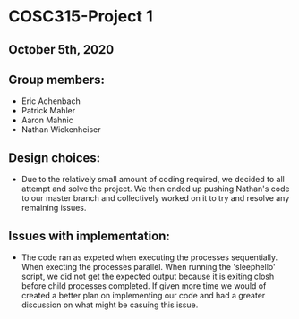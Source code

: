 # COSC315-Project 1
## October 5th, 2020

## Group members:
- Eric Achenbach
- Patrick Mahler
- Aaron Mahnic
- Nathan Wickenheiser

## Design choices: 
- Due to the relatively small amount of coding required, we decided to all attempt and solve the project. We then ended up pushing Nathan's code to our master branch and collectively worked on it to try and resolve any remaining issues.


## Issues with implementation:
- The code ran as expeted when executing the processes sequentially. When execting the processes parallel. When running the 'sleephello' script, we did not get the expected output because it is exiting closh before child processes completed. If given more time we would of created a better plan on implementing our code and had a greater discussion on what might be casuing this issue. 
